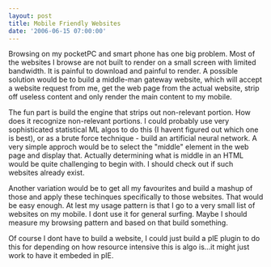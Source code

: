 ```yaml
---
layout: post
title: Mobile Friendly Websites
date: '2006-06-15 07:00:00'
---
```


Browsing on my pocketPC and smart phone has one big problem. Most of the websites I browse are not built to render on a small screen with limited bandwidth. It is painful to download and painful to render. A possible solution would be to build a middle-man gateway website, which will accept a website request from me, get the web page from the actual website, strip off useless content and only render the main content to my mobile.

The fun part is build the engine that strips out non-relevant portion. How does it recognize non-relevant portions. I could probably use very sophisticated statistical ML algos to do this (I havent figured out which one is best), or as a brute force technique - build an artificial neural network. A very simple approch would be to select the "middle" element in the web page and display that. Actually determining what is middle in an HTML would be quite challenging to begin with. I should check out if such websites already exist.

Another variation would be to get all my favourites and build a mashup of those and apply these techinques specifically to those websites. That would be easy enough. At lest my usage pattern is that I go to a very small list of websites on my mobile. I dont use it for general surfing. Maybe I should measure my browsing pattern and based on that build something.

Of course I dont have to build a website, I could just build a pIE plugin to do this for depending on how resource intensive this is algo is...it might just work to have it embeded in pIE.

